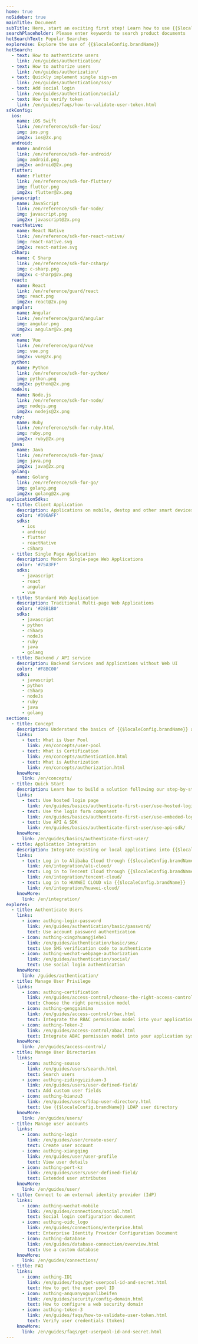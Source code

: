 ```yaml
---
home: true
noSidebar: true
mainTitle: Document
subTitle: Here, start an exciting first step! Learn how to use {{$localeConfig.brandName}} and the API provided by {{$localeConfig.brandName}}.
searchPlaceholder: Please enter keywords to search product documents
hotSearchText: Popular Searches
exploreUse: Explore the use of {{$localeConfig.brandName}}
hotSearch:
  - text: How to authenticate users
    link: /en/guides/authentication/
  - text: How to authorize users
    link: /en/guides/authorization/
  - text: Quickly implement single sign-on
    link: /en/guides/authentication/sso/
  - text: Add social login
    link: /en/guides/authentication/social/
  - text: How to verify token
    link: /en/guides/faqs/how-to-validate-user-token.html
sdkConfig:
  ios:
    name: iOS Swift
    link: /en/reference/sdk-for-ios/
    img: ios.png
    img2x: ios@2x.png
  android:
    name: Android
    link: /en/reference/sdk-for-android/
    img: android.png
    img2x: android@2x.png
  flutter:
    name: Flutter
    link: /en/reference/sdk-for-flutter/
    img: flutter.png
    img2x: flutter@2x.png
  javascript:
    name: JavaScript
    link: /en/reference/sdk-for-node/
    img: javascript.png
    img2x: javascript@2x.png
  reactNative:
    name: React Native
    link: /en/reference/sdk-for-react-native/
    img: react-native.svg
    img2x: react-native.svg
  cSharp:
    name: C Sharp
    link: /en/reference/sdk-for-csharp/
    img: c-sharp.png
    img2x: c-sharp@2x.png
  react:
    name: React
    link: /en/reference/guard/react
    img: react.png
    img2x: react@2x.png
  angular:
    name: Angular
    link: /en/reference/guard/angular
    img: angular.png
    img2x: angular@2x.png
  vue:
    name: Vue
    link: /en/reference/guard/vue
    img: vue.png
    img2x: vue@2x.png
  python:
    name: Python
    link: /en/reference/sdk-for-python/
    img: python.png
    img2x: python@2x.png
  nodeJs:
    name: Node.js
    link: /en/reference/sdk-for-node/
    img: nodejs.png
    img2x: nodejs@2x.png
  ruby:
    name: Ruby
    link: /en/reference/sdk-for-ruby.html
    img: ruby.png
    img2x: ruby@2x.png
  java:
    name: Java
    link: /en/reference/sdk-for-java/
    img: java.png
    img2x: java@2x.png
  golang:
    name: Golang
    link: /en/reference/sdk-for-go/
    img: golang.png
    img2x: golang@2x.png
applicationSdks:
  - title: Client Application
    description: Applications on mobile, destop and other smart devices
    color: '#396AFF'
    sdks:
      - ios
      - android
      - flutter
      - reactNative
      - cSharp
  - title: Single Page Application
    description: Modern Single-page Web Applications
    color: '#75A3FF'
    sdks:
      - javascript
      - react
      - angular
      - vue
  - title: Standard Web Application
    description: Traditional Multi-page Web Applications
    color: '#28B1B0'
    sdks:
      - javascript
      - python
      - cSharp
      - nodeJs
      - ruby
      - java
      - golang
  - title: Backend / API service
    description: Backend Services and Applications without Web UI
    color: '#F8BC00'
    sdks:
      - javascript
      - python
      - cSharp
      - nodeJs
      - ruby
      - java
      - golang
sections:
  - title: Concept
    description: Understand the basics of {{$localeConfig.brandName}} architecture
    links:
      - text: What is User Pool
        link: /en/concepts/user-pool
      - text: What is Certification
        link: /en/concepts/authentication.html
      - text: What is Authorization
        link: /en/concepts/authorization.html
    knowMore:
      link: /en/concepts/
  - title: Quick Start
    description: Learn how to build a solution following our step-by-step instructions.
    links:
      - text: Use hosted login page
        link: /en/guides/basics/authenticate-first-user/use-hosted-login-page
      - text: Use the login form component
        link: /en/guides/basics/authenticate-first-user/use-embeded-login-component/
      - text: Use API & SDK
        link: /en/guides/basics/authenticate-first-user/use-api-sdk/
    knowMore:
      link: /en/guides/basics/authenticate-first-user/
  - title: Application Integration
    description: Integrate existing or local applications into {{$localeConfig.brandName}}.
    links:
      - text: Log in to Alibaba Cloud through {{$localeConfig.brandName}}
        link: /en/integration/ali-cloud/
      - text: Log in to Tencent Cloud through {{$localeConfig.brandName}}
        link: /en/integration/tencent-cloud/
      - text: Log in to HUAWEI CLOUD via {{$localeConfig.brandName}}
        link: /en/integration/huawei-cloud/
    knowMore:
      link: /en/integration/
explores:
  - title: Authenticate Users
    links:
      - icon: authing-login-password
        link: /en/guides/authentication/basic/password/
        text: Use account password authentication
      - icon: authing-xingzhuangjiehe1
        link: /en/guides/authentication/basic/sms/
        text: Use SMS verification code to authenticate
      - icon: authing-wechat-webpage-authorization
        link: /en/guides/authentication/social/
        text: Use social login authentication
    knowMore:
      link: /guides/authentication/
  - title: Manage User Privilege
    links:
      - icon: authing-certification
        link: /en/guides/access-control/choose-the-right-access-control-model.html
        text: Choose the right permission model
      - icon: authing-genggaimima
        link: /en/guides/access-control/rbac.html
        text: Integrate the RBAC permission model into your application system
      - icon: authing-Token-2
        link: /en/guides/access-control/abac.html
        text: Integrate ABAC permission model into your application system
    knowMore:
      link: /en/guides/access-control/
  - title: Manage User Directories
    links:
      - icon: authing-sousuo
        link: /en/guides/users/search.html
        text: Search users
      - icon: authing-zidingyiziduan-3
        link: /en/guides/users/user-defined-field/
        text: Add custom user fields
      - icon: authing-bianzu3
        link: /en/guides/users/ldap-user-directory.html
        text: Use {{$localeConfig.brandName}} LDAP user directory
    knowMore:
      link: /en/guides/users/
  - title: Manage user accounts
    links:
      - icon: authing-login
        link: /en/guides/user/create-user/
        text: Create user account
      - icon: authing-xiangqing
        link: /en/guides/user/user-profile
        text: View user details
      - icon: authing-port-kz
        link: /en/guides/users/user-defined-field/
        text: Extended user attributes
    knowMore:
      link: /en/guides/user/
  - title: Connect to an external identity provider (IdP)
    links:
      - icon: authing-wechat-mobile
        link: /en/guides/connections/social.html
        text: Social login configuration document
      - icon: authing-oidc_logo
        link: /en/guides/connections/enterprise.html
        text: Enterprise Identity Provider Configuration Document
      - icon: authing-database
        link: /en/guides/database-connection/overview.html
        text: Use a custom database
    knowMore:
      link: /en/guides/connections/
  - title: FAQ
    links:
      - icon: authing-ID1
        link: /en/guides/faqs/get-userpool-id-and-secret.html
        text: How to get the user pool ID
      - icon: authing-anquanyuguanlibeifen
        link: /en/guides/security/config-domain.html
        text: How to configure a web security domain
      - icon: authing-token-3
        link: /en/guides/faqs/how-to-validate-user-token.html
        text: Verify user credentials (token)
    knowMore:
      link: /en/guides/faqs/get-userpool-id-and-secret.html
---
```

